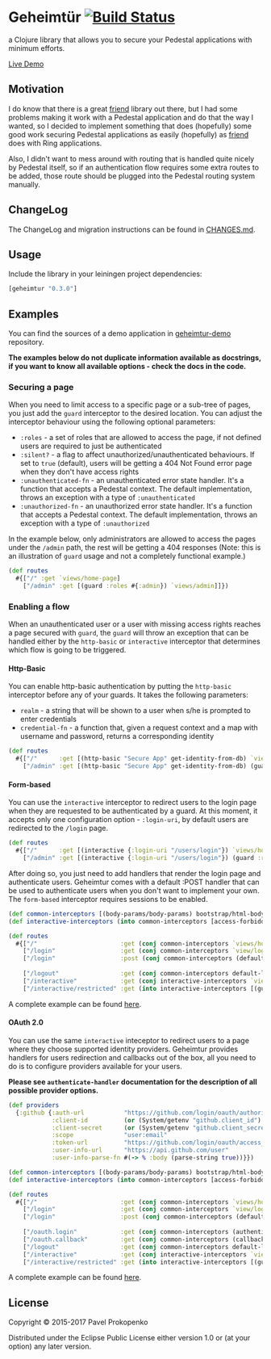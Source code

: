 # Geheimtür [![Build Status](https://travis-ci.org/propan/geheimtur.png)](https://travis-ci.org/propan/geheimtur)

a Clojure library that allows you to secure your Pedestal applications with minimum efforts.

[Live Demo](http://geheimtur.herokuapp.com)

## Motivation

I do know that there is a great [friend](https://github.com/cemerick/friend) library out there, but I had some problems making it work with a Pedestal application and do that the way I wanted, so I decided to implement something that does (hopefully) some good work securing Pedestal applications as easily (hopefully) as [friend](https://github.com/cemerick/friend) does with Ring applications.

Also, I didn't want to mess around with routing that is handled quite nicely by Pedestal itself, so if an authentication flow
requires some extra routes to be added, those route should be plugged into the Pedestal routing system manually.

## ChangeLog

The ChangeLog and migration instructions can be found in [CHANGES.md](CHANGES.md).

## Usage

Include the library in your leiningen project dependencies:

```clojure
[geheimtur "0.3.0"]
```

## Examples

You can find the sources of a demo application in [geheimtur-demo](https://github.com/propan/geheimtur-demo) repository.

**The examples below do not duplicate information available as docstrings, if you want to know all available options - check the docs in the code.**

### Securing a page

When you need to limit access to a specific page or a sub-tree of pages, you just add the `guard` interceptor to the desired location.
You can adjust the interceptor behaviour using the following optional parameters:

- `:roles` - a set of roles that are allowed to access the page, if not defined users are required to just be authenticated
- `:silent?` - a flag to affect unauthorized/unauthenticated behaviours. If set to `true` (default), users will be getting a 404 Not Found error page when they don't have access rights
- `:unauthenticated-fn` - an unauthenticated error state handler. It's a function that accepts a Pedestal context. The default implementation, throws an exception with a type of `:unauthenticated`
- `:unauthorized-fn` - an unauthorized error state handler. It's a function that accepts a Pedestal context. The default implementation, throws an exception with a type of `:unauthorized`

In the example below, only administrators are allowed to access the pages under the `/admin` path, the rest will be getting a 404 responses (Note:
this is an illustration of `guard` usage and not a completely functional example.)

```clojure
(def routes
  #{["/" :get `views/home-page]
    ["/admin" :get [(guard :roles #{:admin}) `views/admin]]})
```

### Enabling a flow

When an unauthenticated user or a user with missing access rights reaches a page secured with `guard`, the `guard` will throw an exception that
can be handled either by the `http-basic` or `interactive` interceptor that determines which flow is going to be triggered.

#### Http-Basic

You can enable http-basic authentication by putting the `http-basic` interceptor before any of your guards. It takes the following parameters:

- `realm` - a string that will be shown to a user when s/he is prompted to enter credentials
- `credential-fn` - a function that, given a request context and a map with username and password, returns a corresponding identity

```clojure
(def routes
  #{["/"      :get [(http-basic "Secure App" get-identity-from-db) `views/home-page]]
    ["/admin" :get [(http-basic "Secure App" get-identity-from-db) (guard :roles #{:admin}) `views/admin]]})
```

#### Form-based

You can use the `interactive` interceptor to redirect users to the login page when they are requested to be authenticated by a guard.
At this moment, it accepts only one configuration option - `:login-uri`, by default users are redirected to the `/login` page.

```clojure
(def routes
  #{["/"      :get [(interactive {:login-uri "/users/login"}) `views/home-page]]
    ["/admin" :get [(interactive {:login-uri "/users/login"}) (guard :roles #{:admin}) `views/admin]])
```

After doing so, you just need to add handlers that render the login page and authenticate users. Geheimtur comes with a default :POST handler
that can be used to authenticate users when you don't want to implement your own. The `form-based` interceptor requires sessions to be enabled.

```clojure
(def common-interceptors [(body-params/body-params) bootstrap/html-body session-interceptor])
(def interactive-interceptors (into common-interceptors [access-forbidden-interceptor (interactive {})]))

(def routes
  #{["/"                       :get (conj common-interceptors `views/home-page)]
    ["/login"                  :get (conj common-interceptors `view/login-page)]
    ["/login"                  :post (conj common-interceptors (default-login-handler {:credential-fn credentials
                                                                                       :form-reader   identity}))]
    ["/logout"                 :get (conj common-interceptors default-logout-handler)]
    ["/interactive"            :get (conj interactive-interceptors `views/interactive-index)]
    ["/interactive/restricted" :get (into interactive-interceptors [(guard :silent? false) `views/interactive-restricted])]})
```

A complete example can be found [here](https://github.com/propan/geheimtur-demo).

#### OAuth 2.0

You can use the same `interactive` inteceptor to redirect users to a page where they choose supported identity providers.
Geheimtur provides handlers for users redirection and callbacks out of the box, all you need to do is to configure providers available for your users.

**Please see `authenticate-handler` documentation for the description of all possible provider options.**

```clojure
(def providers
  {:github {:auth-url           "https://github.com/login/oauth/authorize"
            :client-id          (or (System/getenv "github.client_id") "client-id")
            :client-secret      (or (System/getenv "github.client_secret") "client-secret")
            :scope              "user:email"
            :token-url          "https://github.com/login/oauth/access_token"
            :user-info-url      "https://api.github.com/user"
            :user-info-parse-fn #(-> % :body (parse-string true))}})

(def common-interceptors [(body-params/body-params) bootstrap/html-body session-interceptor])
(def interactive-interceptors (into common-interceptors [access-forbidden-interceptor (interactive {})]))

(def routes
  #{["/"                       :get (conj common-interceptors `views/home-page)]
    ["/login"                  :get (conj common-interceptors `view/login-page)]
    ["/login"                  :post (conj common-interceptors (default-login-handler {:credential-fn credentials
                                                                                       :form-reader   identity}))]
    ["/oauth.login"            :get (conj common-interceptors (authenticate-handler providers))]
    ["/oauth.callback"         :get (conj common-interceptors (callback-handler providers))]
    ["/logout"                 :get (conj common-interceptors default-logout-handler)]
    ["/interactive"            :get (conj interactive-interceptors `views/interactive-index)]
    ["/interactive/restricted" :get (into interactive-interceptors [(guard :silent? false) `views/interactive-restricted])]})
```

A complete example can be found [here](https://github.com/propan/geheimtur-demo).

## License

Copyright © 2015-2017 Pavel Prokopenko

Distributed under the Eclipse Public License either version 1.0 or (at your option) any later version.
